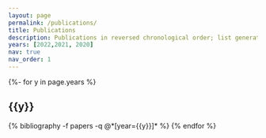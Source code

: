 ```yaml
---
layout: page
permalink: /publications/
title: Publications
description: Publications in reversed chronological order; list generated by jekyll-scholar.
years: [2022,2021, 2020]
nav: true
nav_order: 1
---
```

<!-- _pages/publications.md -->
<div class="publications">

{%- for y in page.years %}
  <h2 class="year">{{y}}</h2>
  {% bibliography -f papers -q @*[year={{y}}]* %}
{% endfor %}

</div>
